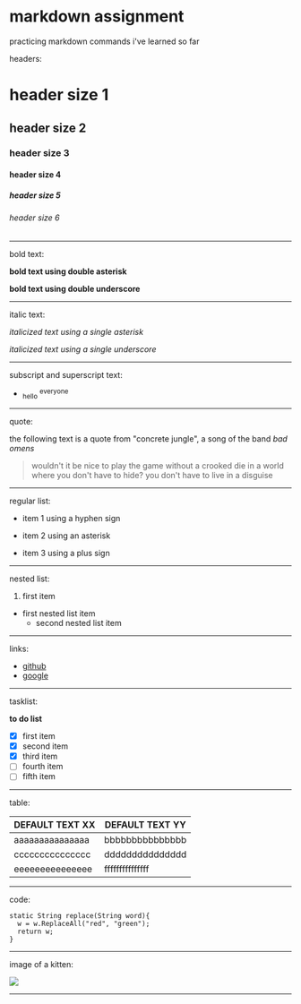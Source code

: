 # markdown assignment

practicing markdown commands i've learned so far

<!--- headings -->
headers:

# header size 1
## header size 2
### header size 3
#### header size 4
##### header size 5
###### header size 6
<!--- diviser -->
---
<!--- bold -->
bold text:

**bold text using double asterisk**

__bold text using double underscore__

---
<!--- italic -->
italic text: 

*italicized text using a single asterisk*

_italicized text using a single underscore_

---
<!--- subscript and superscript -->
subscript and superscript text:

- <sub>hello</sub> <sup>everyone</sup>

---
<!--- quote -->
quote:

the following text is a quote from "concrete jungle", a song of the band *bad omens*

>wouldn't it be nice to play the game without a crooked die in a world where you don't have to hide? you don't have to live in a disguise

---
<!--- list -->
regular list:

- item 1 using a hyphen sign
* item 2 using an asterisk
+ item 3 using a plus sign

---
<!--- nested list -->
nested list:

1. first item
  - first nested list item
    - second nested list item

---
<!--- links -->
links:

- [github](https://github.com)
- [google](https://www.google.com)

---
<!--- tasklist -->
tasklist:

**to do list**
- [x] first item
- [x] second item
- [x] third item
- [ ] fourth item
- [ ] fifth item

---
<!--- table -->
table:

| DEFAULT TEXT XX | DEFAULT TEXT YY |
|-----------------|-----------------|
| aaaaaaaaaaaaaaa | bbbbbbbbbbbbbbb | 
| ccccccccccccccc | ddddddddddddddd |
| eeeeeeeeeeeeeee | fffffffffffffff |

---
<!--- code -->
code:

```
static String replace(String word){
  w = w.ReplaceAll("red", "green");
  return w;
}
```

---
<!--- images -->
image of a kitten:

![](https://pbs.twimg.com/media/FlLBN6zaUAIs4Lw?format=jpg&name=large)

---
